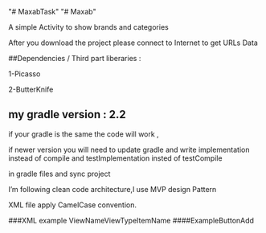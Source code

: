 "# MaxabTask" 
"# Maxab" 

A simple Activity to show brands and categories

After you download the project please connect to Internet to get URLs Data 


##Dependencies / Third part liberaries :

1-Picasso

2-ButterKnife
  
  
## my gradle version : 2.2
if your gradle is the same the  code  will work ,

if newer version you will need to update gradle and write implementation instead of compile and  testImplementation insted of testCompile

in gradle files and sync project 


I’m following clean code architecture,I use MVP design Pattern 

XML file apply CamelCase convention.

###XML example ViewNameViewTypeItemName  ####ExampleButtonAdd
